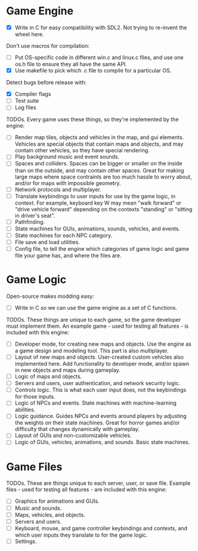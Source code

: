 # Game Engine

- [x] Write in C for easy compatibility with SDL2.
Not trying to re-invent the wheel here.

Don't use macros for compilation:
- [ ] Put OS-specific code in different win.c and linux.c files, and use one os.h file to ensure they all have the same API. 
- [x] Use makefile to pick which .c file to compile for a particular OS. 

Detect bugs before release with:
- [x] Compiler flags
- [ ] Test suite
- [ ] Log files

TODOs. Every game uses these things, so they're implemented by the engine:
- [ ] Render map tiles, objects and vehicles in the map, and gui elements.
Vehicles are special objects that contain maps and objects, and may contain other vehicles, so they have special rendering.
- [ ] Play background music and event sounds.
- [ ] Spaces and colliders. 
Spaces can be bigger or smaller on the inside than on the outside, and may contain other spaces.
Great for making large maps where space contraints are too much hassle to worry about, and/or for maps with impossible geometry.
- [ ] Network protocols and multiplayer.
- [ ] Translate keybindings to user inputs for use by the game logic, in context.
For example, keyboard key W may mean "walk forward" or "drive vehicle forward" depending on the contexts "standing" or "sitting in driver's seat".
- [ ] Pathfinding.
- [ ] State machines for GUIs, animations, sounds, vehicles, and events.
- [ ] State machines for each NPC category.
- [ ] File save and load utilities.
- [ ] Config file, to tell the engine which categories of game logic and game file your game has, and where the files are.

# Game Logic

Open-source makes modding easy:
- [ ] Write in C so we can use the game engine as a set of C functions. 

TODOs. These things are unique to each game, so the game developer must implement them. 
An example game - used for testing all features - is included with this engine:
- [ ] Developer mode, for creating new maps and objects.
Use the engine as a game design and modeling tool. This part is also multiplayer.
- [ ] Layout of new maps and objects. User-created custom vehicles also implemented here.
Add functionality to developer mode, and/or spawn in new objects and maps during gameplay.
- [ ] Logic of maps and objects.
- [ ] Servers and users, user authentication, and network security logic.
- [ ] Controls logic. This is what each user input does, not the keybindings for those inputs.
- [ ] Logic of NPCs and events. State machines with machine-learning abilities.
- [ ] Logic guidance. Guides NPCs and events around players by adjusting the weights on their state machines.
Great for horror games and/or difficulty that changes dynamically with gameplay.
- [ ] Layout of GUIs and non-customizable vehicles.
- [ ] Logic of GUIs, vehicles, animations, and sounds. Basic state machines.

# Game Files

TODOs. These are things unique to each server, user, or save file. 
Example files - used for testing all features - are included with this engine:
- [ ] Graphics for animations and GUIs.
- [ ] Music and sounds.
- [ ] Maps, vehicles, and objects.
- [ ] Servers and users.
- [ ] Keyboard, mouse, and game controller keybindings and contexts, and which user inputs they translate to for the game logic.
- [ ] Settings.
